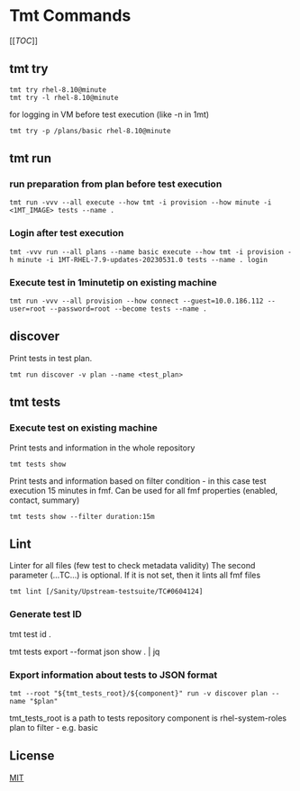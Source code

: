 # Tmt Commands

[[_TOC_]]

## tmt try

```
tmt try rhel-8.10@minute
tmt try -l rhel-8.10@minute
```

for logging in VM before test execution (like -n in 1mt)

```
tmt try -p /plans/basic rhel-8.10@minute
```


## tmt run

### run preparation from plan before test execution

```
tmt run -vvv --all execute --how tmt -i provision --how minute -i <1MT_IMAGE> tests --name .
```

### Login after test execution

```
tmt -vvv run --all plans --name basic execute --how tmt -i provision -h minute -i 1MT-RHEL-7.9-updates-20230531.0 tests --name . login
```

### Execute test in 1minutetip on existing machine

```
tmt run -vvv --all provision --how connect --guest=10.0.186.112 --user=root --password=root --become tests --name .
```

## discover

Print tests in test plan.

```
tmt run discover -v plan --name <test_plan>
```

## tmt tests

### Execute test on existing machine

Print tests and information in the whole repository

```
tmt tests show
```

Print tests and information based on filter condition - in this case test execution 15 minutes in fmf. Can be used for all fmf properties (enabled, contact, summary)

```
tmt tests show --filter duration:15m
```

## Lint

Linter for all files (few test to check metadata validity)
The second parameter (...TC…) is optional. If it is not set, then it lints all fmf files

```
tmt lint [/Sanity/Upstream-testsuite/TC#0604124]
```

### Generate test ID

tmt test id .

tmt tests export --format json show . | jq

### Export information about tests to JSON format

```
tmt --root "${tmt_tests_root}/${component}" run -v discover plan --name "$plan"
````

tmt_tests_root is a path to tests repository
component is rhel-system-roles
plan to filter - e.g. basic



## License
[MIT](LICENSE)

